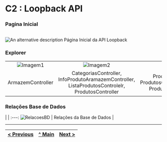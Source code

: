 # C2 : Loopback API

### Pagina Inicial
| |
:---: |
![An alternative description](images/inicial.png) 
Página Inicial da API Loopback


### Explorer
| | | | |
:---: | :---: | :---: | :---:
![Imagem1](images/1.png) | ![Imagem2](images/2.png) | ![Imagem3](images/3.png) | ![Imagem4](images/4.png)
ArmazemController |  CategoriasController, InfoProdutoAramazemController, ListaProdutosControlelr, ProdutosController | ProdutosController, ProdutosCategoriasController, ProdutosInfoController | UtilizadoresController, UtilizadoresListaProdutosController


### Relações Base de Dados
| |
:---:
![RelacoesBD](https://github.com/RackITPW/report/blob/main/bd/relacoesBD/modelo.PNG) |
Relações da Base de Dados |



---
[< Previous](c1.md) | [^ Main](https://github.com/movie-stack/report-main/tree/main/docs) | [Next >](c3.md)
:--- | :---: | ---: 

